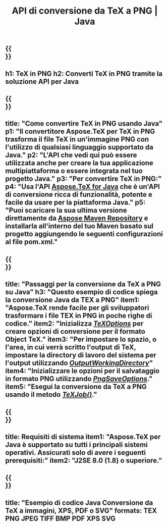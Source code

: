﻿---
translation: true
template: /_templates/_conversion-child-java.md
title: API di conversione da TeX a PNG | Java
description: Funzionalità di conversione da TeX a PNG. Integra questa libreria Java in sede nel tuo progetto o usa applicazioni multipiattaforma per convertire TeX in PNG.
keywords: da tex a png api java, tex2png integra
url: /java/conversion/tex-to-png/
family: tex
platformtag: java
feature: conversion
informat: TEX
outformat: PNG
otherformats: BMP TIFF JPEG PDF XPS SVG
---

{{<section banner>}}
---
h1: TeX in PNG
h2: Converti TeX in PNG tramite la soluzione API per Java
---

{{<section overview>}}
---
title: "Come convertire TeX in PNG usando Java"
p1: "Il convertitore Aspose.TeX per TeX in PNG trasforma il file TeX in un'immagine PNG con l'utilizzo di qualsiasi linguaggio supportato da Java."
p2: "L'API che vedi qui può essere utilizzata anche per creare la tua applicazione multipiattaforma o essere integrata nel tuo progetto Java."
p3: "Per convertire TeX in PNG:"
p4: "Usa l'API [Aspose.TeX for Java](https://products.aspose.com/tex/java) che è un'API di conversione ricca di funzionalità, potente e facile da usare per la piattaforma Java."
p5: "Puoi scaricare la sua ultima versione direttamente da [Aspose Maven Repository](https://repository.aspose.com/tex/) e installarla all'interno del tuo Maven basato sul progetto aggiungendo le seguenti configurazioni al file pom.xml."
---

{{<section feature1>}}
---
title: "Passaggi per la conversione da TeX a PNG su Java"
h3: "Questo esempio di codice spiega la conversione Java da TEX a PNG"
item1: "Aspose.TeX rende facile per gli sviluppatori trasformare i file TEX in PNG in poche righe di codice."
item2: "Inizializza [*TeXOptions*](https://reference.aspose.com/tex/java/com.aspose.tex/TeXOptions) per creare opzioni di conversione per il formato Object TeX."
item3: "Per impostare lo spazio, o l'area, in cui verrà scritto l'output di TeX, impostare la directory di lavoro del sistema per l'output utilizzando [*OutputWorkingDirectory*](https://reference.aspose.com/tex/java/com.aspose.tex/TeXOptions#getOutputWorkingDirectory--)"
item4: "Inizializzare le opzioni per il salvataggio in formato PNG utilizzando [*PngSaveOptions*](https://reference.aspose.com/tex/java/com.aspose.tex.rendering/PngSaveOptions)."
item5: "Esegui la conversione da TeX a PNG usando il metodo [*TeXJob()*](https://reference.aspose.com/tex/java/com.aspose.tex/TeXJob)."
---

{{<section feature2>}}
---
title: Requisiti di sistema
item1: "Aspose.TeX per Java è supportato su tutti i principali sistemi operativi. Assicurati solo di avere i seguenti prerequisiti:"
item2: "J2SE 8.0 (1.8) o superiore."
---

{{<section widget>}}
---
title: "Esempio di codice Java Conversione da TeX a immagini, XPS, PDF o SVG"
formats: TEX PNG JPEG TIFF BMP PDF XPS SVG
---